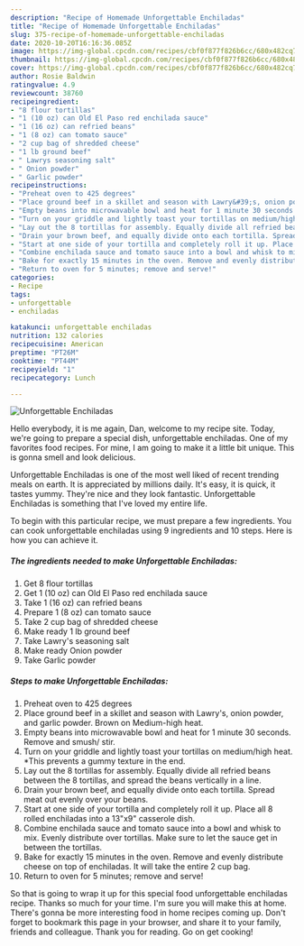```yaml
---
description: "Recipe of Homemade Unforgettable Enchiladas"
title: "Recipe of Homemade Unforgettable Enchiladas"
slug: 375-recipe-of-homemade-unforgettable-enchiladas
date: 2020-10-20T16:16:36.085Z
image: https://img-global.cpcdn.com/recipes/cbf0f877f826b6cc/680x482cq70/unforgettable-enchiladas-recipe-main-photo.jpg
thumbnail: https://img-global.cpcdn.com/recipes/cbf0f877f826b6cc/680x482cq70/unforgettable-enchiladas-recipe-main-photo.jpg
cover: https://img-global.cpcdn.com/recipes/cbf0f877f826b6cc/680x482cq70/unforgettable-enchiladas-recipe-main-photo.jpg
author: Rosie Baldwin
ratingvalue: 4.9
reviewcount: 38760
recipeingredient:
- "8 flour tortillas"
- "1 (10 oz) can Old El Paso red enchilada sauce"
- "1 (16 oz) can refried beans"
- "1 (8 oz) can tomato sauce"
- "2 cup bag of shredded cheese"
- "1 lb ground beef"
- " Lawrys seasoning salt"
- " Onion powder"
- " Garlic powder"
recipeinstructions:
- "Preheat oven to 425 degrees"
- "Place ground beef in a skillet and season with Lawry&#39;s, onion powder, and garlic powder. Brown on Medium-high heat."
- "Empty beans into microwavable bowl and heat for 1 minute 30 seconds. Remove and smush/ stir."
- "Turn on your griddle and lightly toast your tortillas on medium/high heat. *This prevents a gummy texture in the end."
- "Lay out the 8 tortillas for assembly. Equally divide all refried beans between the 8 tortillas, and spread the beans vertically in a line."
- "Drain your brown beef, and equally divide onto each tortilla. Spread meat out evenly over your beans."
- "Start at one side of your tortilla and completely roll it up. Place all 8 rolled enchiladas into a 13&#34;x9&#34; casserole dish."
- "Combine enchilada sauce and tomato sauce into a bowl and whisk to mix. Evenly distribute over tortillas. Make sure to let the sauce get in between the tortillas."
- "Bake for exactly 15 minutes in the oven. Remove and evenly distribute cheese on top of enchiladas. It will take the entire 2 cup bag."
- "Return to oven for 5 minutes; remove and serve!"
categories:
- Recipe
tags:
- unforgettable
- enchiladas

katakunci: unforgettable enchiladas 
nutrition: 132 calories
recipecuisine: American
preptime: "PT26M"
cooktime: "PT44M"
recipeyield: "1"
recipecategory: Lunch

---
```



![Unforgettable Enchiladas](https://img-global.cpcdn.com/recipes/cbf0f877f826b6cc/680x482cq70/unforgettable-enchiladas-recipe-main-photo.jpg)

Hello everybody, it is me again, Dan, welcome to my recipe site. Today, we're going to prepare a special dish, unforgettable enchiladas. One of my favorites food recipes. For mine, I am going to make it a little bit unique. This is gonna smell and look delicious.



Unforgettable Enchiladas is one of the most well liked of recent trending meals on earth. It is appreciated by millions daily. It's easy, it is quick, it tastes yummy. They're nice and they look fantastic. Unforgettable Enchiladas is something that I've loved my entire life.


To begin with this particular recipe, we must prepare a few ingredients. You can cook unforgettable enchiladas using 9 ingredients and 10 steps. Here is how you can achieve it.

<!--inarticleads1-->

##### The ingredients needed to make Unforgettable Enchiladas:

1. Get 8 flour tortillas
1. Get 1 (10 oz) can Old El Paso red enchilada sauce
1. Take 1 (16 oz) can refried beans
1. Prepare 1 (8 oz) can tomato sauce
1. Take 2 cup bag of shredded cheese
1. Make ready 1 lb ground beef
1. Take  Lawry&#39;s seasoning salt
1. Make ready  Onion powder
1. Take  Garlic powder




<!--inarticleads2-->

##### Steps to make Unforgettable Enchiladas:

1. Preheat oven to 425 degrees
1. Place ground beef in a skillet and season with Lawry&#39;s, onion powder, and garlic powder. Brown on Medium-high heat.
1. Empty beans into microwavable bowl and heat for 1 minute 30 seconds. Remove and smush/ stir.
1. Turn on your griddle and lightly toast your tortillas on medium/high heat. *This prevents a gummy texture in the end.
1. Lay out the 8 tortillas for assembly. Equally divide all refried beans between the 8 tortillas, and spread the beans vertically in a line.
1. Drain your brown beef, and equally divide onto each tortilla. Spread meat out evenly over your beans.
1. Start at one side of your tortilla and completely roll it up. Place all 8 rolled enchiladas into a 13&#34;x9&#34; casserole dish.
1. Combine enchilada sauce and tomato sauce into a bowl and whisk to mix. Evenly distribute over tortillas. Make sure to let the sauce get in between the tortillas.
1. Bake for exactly 15 minutes in the oven. Remove and evenly distribute cheese on top of enchiladas. It will take the entire 2 cup bag.
1. Return to oven for 5 minutes; remove and serve!




So that is going to wrap it up for this special food unforgettable enchiladas recipe. Thanks so much for your time. I'm sure you will make this at home. There's gonna be more interesting food in home recipes coming up. Don't forget to bookmark this page in your browser, and share it to your family, friends and colleague. Thank you for reading. Go on get cooking!
